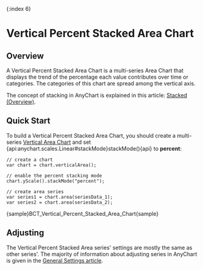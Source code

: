 {:index 6}
# Vertical Percent Stacked Area Chart

## Overview

A Vertical Percent Stacked Area Chart is a multi-series Area Chart that displays the trend of the percentage each value contributes over time or categories. The categories of this chart are spread among the vertical axis.

The concept of stacking in AnyChart is explained in this article: [Stacked (Overview)](../Overview).

## Quick Start

To build a Vertical Percent Stacked Area Chart, you should create a multi-series [Vertical Area Chart](../../Vertical/Area_Chart) and set {api:anychart.scales.Linear#stackMode}stackMode(){api} to **percent**:

```
// create a chart
var chart = chart.verticalArea();

// enable the percent stacking mode
chart.yScale().stackMode("percent");

// create area series
var series1 = chart.area(seriesData_1);
var series2 = chart.area(seriesData_2);
```

{sample}BCT\_Vertical\_Percent\_Stacked\_Area\_Chart{sample}

## Adjusting

The Vertical Percent Stacked Area series' settings are mostly the same as other series'. The majority of information about adjusting series in AnyChart is given in the [General Settings article](../../General_Settings).